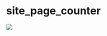 # site_page_counter
![]([https://github.com/winnie1312/grab/blob/master/grab-landingpage-winnie.gif](https://github.com/mostafashekari/site_page_counter/blob/main/step.gif))
